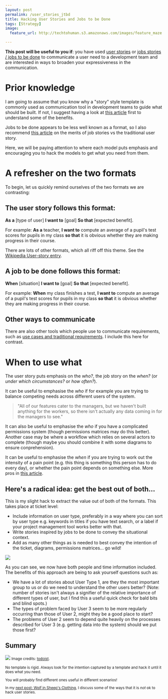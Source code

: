 ```yaml
---
layout: post
permalink: /user_stories_jtbd
title: Hacking User Stories and Jobs to be Done    
tags: [Strategy]
image: 
  feature_url: http://techtohuman.s3.amazonaws.com/images/feature_maze.jpg

---
```


**This post will be useful to you if**: you have used [user stories](https://en.wikipedia.org/wiki/User_story) or [jobs stories / jobs to be done](https://jtbd.info/replacing-the-user-story-with-the-job-story-af7cdee10c27) to communicate a user need to a development team and are interested in ways to broaden your expressiveness in the communication. 

# Prior knowledge 

I am going to assume that you know why a "story" style template is commonly used as communication tool in development teams to guide what should be built. If not, I suggest having a look at [this article](http://www.usabilitycounts.com/2013/10/11/why-i-love-user-stories/) first to understand some of the benefits.  

Jobs to be done appears to be less well known as a format, so I also recommend <a href = "https://jtbd.info/replacing-the-user-story-with-the-job-story-af7cdee10c27">this article</a> on the merits of job stories vs the traditional user story. 

Here, we will be paying attention to where each model puts emphasis and encouraging you to hack the models to get what you need from them. 

# A refresher on the two formats

To begin, let us quickly remind ourselves of the two formats we are contrasting: 

## The user story follows this format: 

<div class="well"> <strong>As a</strong> [type of user]
<strong>I want to</strong> [goal]
<strong>So that</strong> [expected benefit].</div>

For example: **As a** teacher, **I want to** compute an average of a pupil's test scores for pupils in my class **so that** it is obvious whether they are making progress in their course. 

There are lots of other formats, which all riff off this theme. See the [Wikipedia User-story entry](https://en.wikipedia.org/wiki/User_story#Creating_user_stories).

## A job to be done follows this format: 

<div class="well"><strong>When</strong> [situation]
<strong>I want to</strong> [goal]
<strong>So that</strong> [expected benefit].</div>

For example: **When** my class finishes a test, **I want to** compute an average of a pupil's test scores for pupils in my class **so that** it is obvious whether they are making progress in their course. 

## Other ways to communicate 

There are also other tools which people use to communicate requirements, such as [use cases and traditional requirements](https://www.scrumalliance.org/community/articles/2010/april/new-to-user-stories). I include this here for contrast. 

# When to use what

The user story puts emphasis on the *who?*, the job story on the *when?* (or *under which circumstances?* or *how often?*). 

It can be useful to emphasise the <em>who</em> if for example you are trying to balance competing needs across different users of the system. 

> "All of our features cater to the managers, but we haven't built anything for the workers, so there isn't actually any data coming in for the managers to see."

It can also be useful to emphasise the <em>who</em> if you have a complicated permissions system (though permissions matrices may do this better). Another case may be where a workflow which relies on several actors to complete (though maybe you should combine it with some diagrams to ensure conprehension). 

It can be useful to emphasise the <em>when</em> if you are trying to work out the intensity of a pain point (e.g. this thing is something this person has to do every day), or whether the pain point depends on something else. More pros in <a href = "https://jtbd.info/replacing-the-user-story-with-the-job-story-af7cdee10c27">this article</a>.

## Here's a radical idea: get the best out of both... 

This is my slight hack to extract the value out of both of the formats. This takes place at ticket level: 

* Include information on user type, preferably in a way where you can sort by user type e.g. keywords in titles if you have text search, or a label if your project management tool works better with that. 
* Write stories inspired by jobs to be done to convey the situational context.
* Add as many other things as is needed to best convey the intention of the ticket, diagrams, permissions matrices... go wild!

![](http://techtohuman.s3.amazonaws.com/images/WL%202017-04-30%2015%2043%2047.png)

As you can see, we now have both people and time information included. The benefits of this approach are being to ask yourself questions such as: 

* We have a lot of stories about User Type 1, are they the most important group to us or do we need to understand the other users better? (Note: number of stories isn't always a signifier of the relative importance of different types of user, but I find this a useful quick check for bald bits and blind spots.)
* The types of problem faced by User 3 seem to be more regularly occurring than those of User 2, might they be a good place to start?
* The problems of User 2 seem to depend quite heavily on the processes described for User 3 (e.g. getting data into the system) should we put those first?

## Summary 

![](http://techtohuman.s3.amazonaws.com/images/Productivity-methods.jpg)
<small> Image credits: <a href="https://blog.todoist.com/2015/11/30/ultimate-guide-personal-productivity-methods/">todoist</a>.

No template is rigid. Always look for the intention captured by a template and hack it until it does what you need. 

You will probably find different ones useful in different scenarios! 

In my [next post: Wolf in Sheep's Clothing](http://techtohuman.com/wolf_in_sheeps_clothing), I discuss some of the ways that it is *not* ok to hack user stories. 






